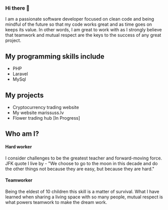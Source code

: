 ### Hi there 👋

I am a passionate software developer focused on clean code and being mindful of 
the future so that my code works great and as time goes on keeps its value. In 
other words, I am great to work with as I strongly believe that teamwork and 
mutual respect are the keys to the success of any great project.

## My programming skills include

* PHP
* Laravel
* MySql

## My projects

* Cryptocurrency trading website
* My website marissuss.lv
* Flower trading hub [In Progress]

## Who am I?
#### Hard worker

I consider challenges to be the greatest teacher and forward-moving force. JFK 
quote I live by - "We choose to go to the moon in this decade and do the other 
things not because they are easy, but because they are hard."

#### Teamworker

Being the eldest of 10 children this skill is a matter of survival. What I have learned 
when sharing a living space with so many people, mutual respect is what 
powers teamwork to make the dream work.
